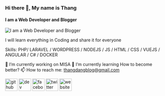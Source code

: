 ### Hi there 👋, My name is Thang
#### I am a Web Developer and Blogger
![I am a Web Developer and Blogger](https://thangdangblog.com/wp-content/uploads/2020/05/ThangDangBloglg-e1589633397288.png)

I will learn everything in Coding and share it for everyone

Skills: PHP/ LARAVEL / WORDPRESS / NODEJS / JS / HTML / CSS / VUEJS / ANGULAR / C# / DOCKER

🔭 I’m currently working on MISA 🌱 I’m currently learning How to become better? 📫 How to reach me: thangdangblog@gmail.com 

[<img src='https://cdn.jsdelivr.net/npm/simple-icons@3.0.1/icons/github.svg' alt='github' height='40'>](https://github.com/https://github.com/thangdangblog)  [<img src='https://cdn.jsdelivr.net/npm/simple-icons@3.0.1/icons/dev-dot-to.svg' alt='dev' height='40'>](https://dev.to/thangdangblog)  [<img src='https://cdn.jsdelivr.net/npm/simple-icons@3.0.1/icons/facebook.svg' alt='facebook' height='40'>](https://www.facebook.com/thangdangblog)  [<img src='https://cdn.jsdelivr.net/npm/simple-icons@3.0.1/icons/twitter.svg' alt='twitter' height='40'>](https://twitter.com/thangdangblog)  [<img src='https://cdn.jsdelivr.net/npm/simple-icons@3.0.1/icons/icloud.svg' alt='website' height='40'>](https://thangdangblog.com/)  


